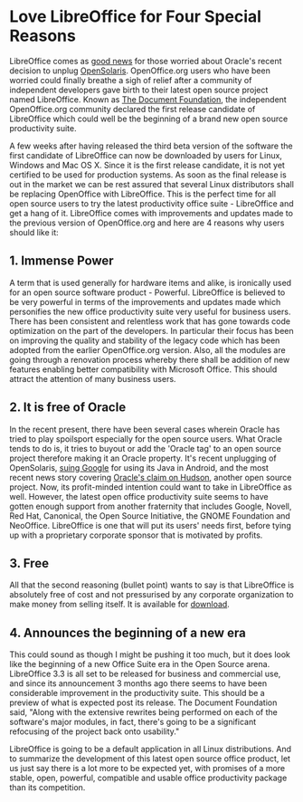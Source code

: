 # Love LibreOffice for Four Special Reasons

LibreOffice comes as <a href="http://www.pcworld.com/businesscenter/article/206434/libreoffice_is_good_news_for_openoffice.html">good news</a> for those worried about Oracle's recent decision to unplug <a href="http://opensolaris.org/">OpenSolaris</a>. OpenOffice.org users who have been worried could finally breathe a sigh of relief after a community of independent developers gave birth to their latest open source project named LibreOffice. Known as <a href="http://www.documentfoundation.org/">The Document Foundation</a>, the independent OpenOffice.org community declared the first release candidate of LibreOffice which could well be the beginning of a brand new open source productivity suite.

A few weeks after having released the third beta version of the software the first candidate of LibreOffice can now be downloaded by users for Linux, Windows and Mac OS X. Since it is the first release candidate, it is not yet certified to be used for production systems. As soon as the final release is out in the market we can be rest assured that several Linux distributors shall be replacing OpenOffice with LibreOffice. This is the perfect time for all open source users to try the latest productivity office suite - LibreOffice and get a hang of it. LibreOffice comes with improvements and updates made to the previous version of OpenOffice.org and here are 4 reasons why users should like it:

## 1. Immense Power

A term that is used generally for hardware items and alike, is ironically used for an open source software product - Powerful. LibreOffice is believed to be very powerful in terms of the improvements and updates made which personifies the new office productivity suite very useful for business users. There has been consistent and relentless work that has gone towards code optimization on the part of the developers. In particular their focus has been on improving the quality and stability of the legacy code which has been adopted from the earlier OpenOffice.org version. Also, all the modules are going through a renovation process whereby there shall be addition of new features enabling better compatibility with Microsoft Office. This should attract the attention of many business users.

## 2. It is free of Oracle

In the recent present, there have been several cases wherein Oracle has tried to play spoilsport especially for the open source users. What Oracle tends to do is, it tries to buyout or add the 'Oracle tag' to an open source project therefore making it an Oracle property. It's recent unplugging of OpenSolaris, <a href="http://news.cnet.com/8301-30684_3-20013546-265.html">suing Google</a> for using its Java in Android, and the most recent news story covering <a href="/2010/hudson-has-our-trademark%E2%80%93says-oracle/">Oracle's claim on Hudson</a>, another open source project. Now, its profit-minded intention could want to take in LibreOffice as well. However, the latest open office productivity suite seems to have gotten enough support from another fraternity that includes Google, Novell, Red Hat, Canonical, the Open Source Initiative, the GNOME Foundation and NeoOffice. LibreOffice is one that will put its users' needs first, before tying up with a proprietary corporate sponsor that is motivated by profits.

## 3. Free

All that the second reasoning (bullet point) wants to say is that LibreOffice is absolutely free of cost and not pressurised by any corporate organization to make money from selling itself. It is available for <a href="http://www.documentfoundation.org/download/">download</a>.

## 4. Announces the beginning of a new era

This could sound as though I might be pushing it too much, but it does look like the beginning of a new Office Suite era in the Open Source arena. LibreOffice 3.3 is all set to be released for business and commercial use, and since its announcement 3 months ago there seems to have been considerable improvement in the productivity suite. This should be a preview of what is expected post its release. The Document Foundation said, "Along with the extensive rewrites being performed on each of the software's major modules, in fact, there's going to be a significant refocusing of the project back onto usability."

LibreOffice is going to be a default application in all Linux distributions. And to summarize the development of this latest open source office product, let us just say there is a lot more to be expected yet, with promises of a more stable, open, powerful, compatible and usable office productivity package than its competition.
